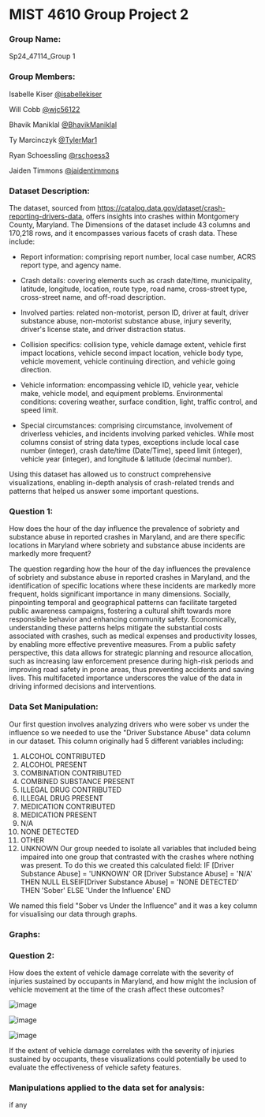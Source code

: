 # MIST 4610 Group Project 2
### Group Name:

Sp24_47114_Group 1

### Group Members:

Isabelle Kiser 
[@isabellekiser](https://github.com/isabellekiser)

Will Cobb 
[@wjc56122](https://github.com/wjc56122)

Bhavik Maniklal 
[@BhavikManiklal](https://github.com/BhavikManiklal ) 

Ty Marcinczyk 
[@TylerMar1](https://github.com/TylerMar1)

Ryan Schoessling 
[@rschoess3](https://github.com/rschoess3)

Jaiden Timmons 
[@jaidentimmons](https://github.com/jaidentimmons)


### Dataset Description:

The dataset, sourced from https://catalog.data.gov/dataset/crash-reporting-drivers-data, offers insights into crashes within Montgomery County, Maryland. The Dimensions of the dataset include 43 columns and 170,218 rows,  and it encompasses various facets of crash data. These include:

- Report information: comprising report number, local case number, ACRS report type, and agency name.

- Crash details: covering elements such as crash date/time, municipality, latitude, longitude, location, route type, road name, cross-street type, cross-street name, and off-road description.

- Involved parties: related non-motorist, person ID, driver at fault, driver substance abuse, non-motorist substance abuse, injury severity, driver's license state, and driver distraction status.

- Collision specifics: collision type, vehicle damage extent, vehicle first impact locations, vehicle second impact location, vehicle body type, vehicle movement, vehicle continuing direction, and vehicle going direction.

- Vehicle information: encompassing vehicle ID, vehicle year, vehicle make, vehicle model, and equipment problems.
Environmental conditions: covering weather, surface condition, light, traffic control, and speed limit.

- Special circumstances: comprising circumstance, involvement of driverless vehicles, and incidents involving parked vehicles.
While most columns consist of string data types, exceptions include local case number (integer), crash date/time (Date/Time), speed limit (integer), vehicle year (integer), and longitude & latitude (decimal number).

Using this dataset has allowed us to construct comprehensive visualizations, enabling in-depth analysis of crash-related trends and patterns that helped us answer some important questions.


### Question 1:
How does the hour of the day influence the prevalence of sobriety and substance abuse in reported crashes in Maryland, and are there specific locations in Maryland where sobriety and substance abuse incidents are markedly more frequent?

The question regarding how the hour of the day influences the prevalence of sobriety and substance abuse in reported crashes in Maryland, and the identification of specific locations where these incidents are markedly more frequent, holds significant importance in many dimensions. Socially, pinpointing temporal and geographical patterns can facilitate targeted public awareness campaigns, fostering a cultural shift towards more responsible behavior and enhancing community safety. Economically, understanding these patterns helps mitigate the substantial costs associated with crashes, such as medical expenses and productivity losses, by enabling more effective preventive measures. From a public safety perspective, this data allows for strategic planning and resource allocation, such as increasing law enforcement presence during high-risk periods and improving road safety in prone areas, thus preventing accidents and saving lives. This multifaceted importance underscores the value of the data in driving informed decisions and interventions.

### Data Set Manipulation:
Our first question involves analyzing drivers who were sober vs under the influence so we needed to use the "Driver Substance Abuse" data column in our dataset. This column originally had 5 different variables including:
1. ALCOHOL CONTRIBUTED
2. ALCOHOL PRESENT
3. COMBINATION CONTRIBUTED
4. COMBINED SUBSTANCE PRESENT
5. ILLEGAL DRUG CONTRIBUTED
6. ILLEGAL DRUG PRESENT
7. MEDICATION CONTRIBUTED
8. MEDICATION PRESENT
9. N/A
10. NONE DETECTED
11. OTHER
12. UNKNOWN
Our group needed to isolate all variables that included being impaired into one group that contrasted with the crashes where nothing was present. To do this we created this calculated field:
IF [Driver Substance Abuse] = 'UNKNOWN' OR [Driver Substance Abuse] = 'N/A' THEN NULL ELSEIF[Driver Substance Abuse] = 'NONE DETECTED' THEN 'Sober' ELSE 'Under the Influence' END

We named this field "Sober vs Under the Influence" and it was a key column for visualising our data through graphs.

### Graphs:

### Question 2:
How does the extent of vehicle damage correlate with the severity of injuries sustained by occupants in Maryland, and how might the inclusion of vehicle movement at the time of the crash affect these outcomes?


![image](https://github.com/isabellekiser/Group1Project2/assets/150094078/0a963636-9334-4e95-8b1b-412b7a8ff1f7)

![image](https://github.com/isabellekiser/Group1Project2/assets/150094078/c05d4179-9dec-4be3-b569-8a21dbc1ccfe)

![image](https://github.com/isabellekiser/Group1Project2/assets/150094078/26000876-d2b6-4d2e-97d6-4d1f8d11a6f5)

If the extent of vehicle damage correlates with the severity of injuries sustained by occupants, these visualizations could potentially be used to evaluate the effectiveness of vehicle safety features.

### Manipulations applied to the data set for analysis:
if any
